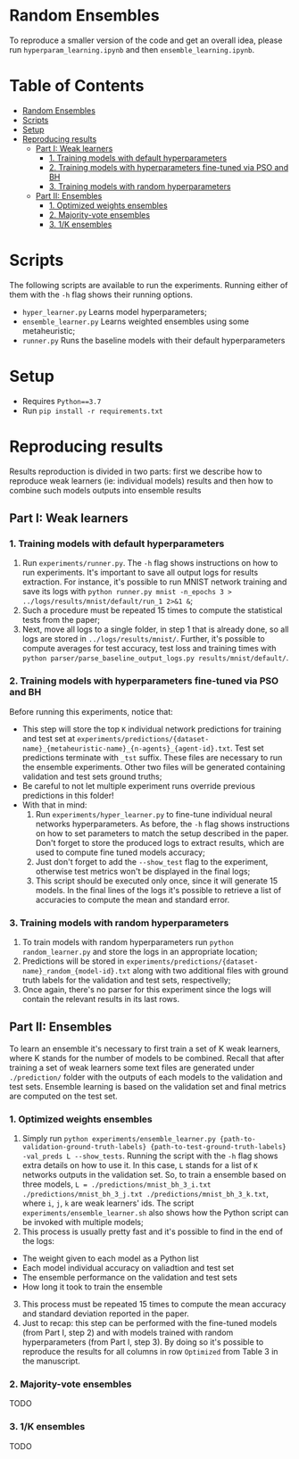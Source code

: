 # Random Ensembles
To reproduce a smaller version of the code and get an overall idea, please run
`hyperparam_learning.ipynb` and then `ensemble_learning.ipynb`.


# Table of Contents
- [Random Ensembles](#random-ensembles)
- [Scripts](#scripts)
- [Setup](#setup)
- [Reproducing results](#reproducing-results)
  * [Part I: Weak learners](#part-i--weak-learners)
    + [1. Training models with default hyperparameters](#1-training-models-with-default-hyperparameters)
    + [2. Training models with hyperparameters fine-tuned via PSO and BH](#2-training-models-with-hyperparameters-fine-tuned-via-pso-and-bh)
    + [3. Training models with random hyperparameters](#3-training-models-with-random-hyperparameters)
  * [Part II: Ensembles](#part-ii--ensembles)
    + [1. Optimized weights ensembles](#1-optimized-weights-ensembles)
    + [2. Majority-vote ensembles](#2-majority-vote-ensembles)
    + [3. 1/K ensembles](#3-1k-ensembles)


# Scripts
The following scripts are available to run the experiments. Running
either of them with the `-h` flag shows their running options. 

   - `hyper_learner.py` Learns model hyperparameters;
   - `ensemble_learner.py` Learns weighted ensembles using some metaheuristic;
   - `runner.py` Runs the baseline models with their default hyperparameters

# Setup
   - Requires `Python==3.7`
   - Run `pip install -r requirements.txt`


# Reproducing results

Results reproduction is divided in two parts: first we describe how to reproduce weak learners
(ie: individual models) results and then how to combine such models outputs into ensemble results


## Part I: Weak learners

### 1. Training models with default hyperparameters
1. Run `experiments/runner.py`. The `-h` flag shows instructions on how to run experiments.
    It's important to save all output logs for results extraction. For instance, it's possible
    to run MNIST network training and save its logs with
    `python runner.py mnist -n_epochs 3 > ../logs/results/mnist/default/run_1 2>&1 &`;
2. Such a procedure must be repeated 15 times to compute the statistical tests from the paper;
3. Next, move all logs to a single folder, in step 1 that is already done, so all logs are
   stored in `../logs/results/mnist/`. Further, it's possible to compute averages for test accuracy,
   test loss and training times with
   `python parser/parse_baseline_output_logs.py results/mnist/default/`.



### 2. Training models with hyperparameters fine-tuned via PSO and BH
Before running this experiments, notice that:

- This step will store the top `K` individual network predictions for training and test set at `experiments/predictions/{dataset-name}_{metaheuristic-name}_{n-agents}_{agent-id}.txt`. Test set predictions terminate with `_tst` suffix. These files are necessary to run the ensemble experiments. Other two files will be generated containing validation and test sets ground truths;
- Be careful to not let multiple experiment runs override previous predictions in this folder!
- With that in mind:
   1. Run `experiments/hyper_learner.py` to fine-tune individual neural networks hyperparameters. As before, the `-h` flag shows instructions on how to set parameters to match the setup described in the paper. Don't forget to store the produced logs to extract results, which are used to compute fine tuned models accuracy;
   2. Just don't forget to add the `--show_test` flag to the experiment, otherwise test metrics won't be displayed in the final logs;
   3. This script should be executed only once, since it will generate 15 models. In the final lines of the logs it's possible to retrieve a list of accuracies to compute the mean and standard error.


### 3. Training models with random hyperparameters
1. To train models with random hyperparameters run `python random_learner.py` and store the logs in an appropriate location;
2. Predictions will be stored in `experiments/predictions/{dataset-name}_random_{model-id}.txt` along with two additional files with ground truth labels for the validation and test sets, respectivelly;
3. Once again, there's no parser for this experiment since the logs will contain the relevant results in its last rows.


## Part II: Ensembles

To learn an ensemble it's necessary to first train a set of K weak learners, where K stands for the number of models to be combined. Recall that after training a set of weak learners some text files are generated under `./prediction/` folder with the outputs of each models to the validation and test sets. Ensemble learning is based on the validation set and final metrics are computed on the test set.

### 1. Optimized weights ensembles
1. Simply run `python experiments/ensemble_learner.py {path-to-validation-ground-truth-labels} {path-to-test-ground-truth-labels} -val_preds L --show_tests`. Running the script with the `-h` flag shows extra details on how to use it. In this case, `L` stands for a list of `K` networks outputs in the validation set. So, to train a ensemble based on three models, `L = ./predictions/mnist_bh_3_i.txt ./predictions/mnist_bh_3_j.txt ./predictions/mnist_bh_3_k.txt`, where `i`, `j`, `k` are weak learners' ids. The script `experiments/ensemble_learner.sh` also shows how the Python script can be invoked with multiple models;
2. This process is usually pretty fast and it's possible to find in the end of the logs:
  - The weight given to each model as a Python list
  - Each model individual accuracy on valiadtion and test set
  - The ensemble performance on the validation and test sets
  - How long it took to train the ensemble
3. This process must be repeated 15 times to compute the mean accuracy and standard deviation reported in the paper.
4. Just to recap: this step can be performed with the fine-tuned models (from Part I, step 2) and with models trained with random hyperparameters (from Part I, step 3). By doing so it's possible to reproduce the results for all columns in row `Optimized` from Table 3 in the manuscript.

### 2. Majority-vote ensembles
TODO

### 3. 1/K ensembles
TODO
